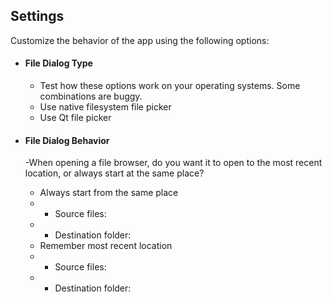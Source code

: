 ## Settings
<div class='options-message'></div>
Customize the behavior of the app using the following options:


- #### File Dialog Type
  - Test how these options work on your operating systems. Some combinations are buggy. 
  - <div class='radio' data-store='fd-type' data-val='native'>Use native filesystem file picker</div>
  - <div class='radio' data-store='fd-type' data-val='qt'>Use Qt file picker</div>


- #### File Dialog Behavior
  -When opening a file browser, do you want it to open to the most recent location, or always start at the same place?
  - <div class='radio' data-store='fd-behavior' data-val='stay'>Always start from the same place</div>
  - - Source files: <span class='path' data-store='fd-stay-source'></span>  
  - - Destination folder: <span class='path' data-store='fd-stay-dest'></span>  
  - <div class='radio' data-store='fd-behavior' data-val='follow'>Remember most recent location</div>
  - - Source files: <span class='path' data-store='fd-follow-source'></span>  
  - - Destination folder: <span class='path' data-store='fd-follow-dest'></span>  
